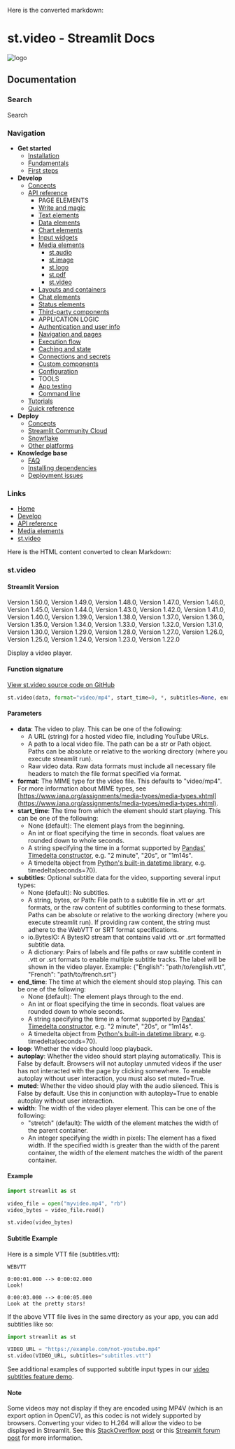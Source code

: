 Here is the converted markdown:

# st.video - Streamlit Docs
![logo](/logo.svg)

## Documentation
### Search
Search

### Navigation
* **Get started**
	+ [Installation](/get-started/installation)
	+ [Fundamentals](/get-started/fundamentals)
	+ [First steps](/get-started/tutorials)
* **Develop**
	+ [Concepts](/develop/concepts)
	+ [API reference](/develop/api-reference)
		- PAGE ELEMENTS
		- [Write and magic](/develop/api-reference/write-magic)
		- [Text elements](/develop/api-reference/text)
		- [Data elements](/develop/api-reference/data)
		- [Chart elements](/develop/api-reference/charts)
		- [Input widgets](/develop/api-reference/widgets)
		- [Media elements](/develop/api-reference/media)
			- [st.audio](/develop/api-reference/media/st.audio)
			- [st.image](/develop/api-reference/media/st.image)
			- [st.logo](/develop/api-reference/media/st.logo)
			- [st.pdf](/develop/api-reference/media/st.pdf)
			- [st.video](/develop/api-reference/media/st.video)
		- [Layouts and containers](/develop/api-reference/layout)
		- [Chat elements](/develop/api-reference/chat)
		- [Status elements](/develop/api-reference/status)
		- [Third-party components](https://streamlit.io/components)
		- APPLICATION LOGIC
		- [Authentication and user info](/develop/api-reference/user)
		- [Navigation and pages](/develop/api-reference/navigation)
		- [Execution flow](/develop/api-reference/execution-flow)
		- [Caching and state](/develop/api-reference/caching-and-state)
		- [Connections and secrets](/develop/api-reference/connections)
		- [Custom components](/develop/api-reference/custom-components)
		- [Configuration](/develop/api-reference/configuration)
		- TOOLS
		- [App testing](/develop/api-reference/app-testing)
		- [Command line](/develop/api-reference/cli)
	+ [Tutorials](/develop/tutorials)
	+ [Quick reference](/develop/quick-reference)
* **Deploy**
	+ [Concepts](/deploy/concepts)
	+ [Streamlit Community Cloud](/deploy/streamlit-community-cloud)
	+ [Snowflake](/deploy/snowflake)
	+ [Other platforms](/deploy/tutorials)
* **Knowledge base**
	+ [FAQ](/knowledge-base/using-streamlit)
	+ [Installing dependencies](/knowledge-base/dependencies)
	+ [Deployment issues](/knowledge-base/deploy)

### Links
* [Home](/)
* [Develop](/develop)
* [API reference](/develop/api-reference)
* [Media elements](/develop/api-reference/media)
* [st.video](/develop/api-reference/media/st.video)

Here is the HTML content converted to clean Markdown:
### st.video
#### Streamlit Version
 Version 1.50.0, Version 1.49.0, Version 1.48.0, Version 1.47.0, Version 1.46.0, Version 1.45.0, Version 1.44.0, Version 1.43.0, Version 1.42.0, Version 1.41.0, Version 1.40.0, Version 1.39.0, Version 1.38.0, Version 1.37.0, Version 1.36.0, Version 1.35.0, Version 1.34.0, Version 1.33.0, Version 1.32.0, Version 1.31.0, Version 1.30.0, Version 1.29.0, Version 1.28.0, Version 1.27.0, Version 1.26.0, Version 1.25.0, Version 1.24.0, Version 1.23.0, Version 1.22.0

Display a video player.

#### Function signature
[View st.video source code on GitHub](https://github.com/streamlit/streamlit/blob/1.50.0/lib/streamlit/elements/media.py#L226)

```python
st.video(data, format="video/mp4", start_time=0, *, subtitles=None, end_time=None, loop=False, autoplay=False, muted=False, width="stretch")
```

#### Parameters

* **data**: The video to play. This can be one of the following:
	+ A URL (string) for a hosted video file, including YouTube URLs.
	+ A path to a local video file. The path can be a str or Path object. Paths can be absolute or relative to the working directory (where you execute streamlit run).
	+ Raw video data. Raw data formats must include all necessary file headers to match the file format specified via format.
* **format**: The MIME type for the video file. This defaults to "video/mp4". For more information about MIME types, see [https://www.iana.org/assignments/media-types/media-types.xhtml](https://www.iana.org/assignments/media-types/media-types.xhtml).
* **start_time**: The time from which the element should start playing. This can be one of the following:
	+ None (default): The element plays from the beginning.
	+ An int or float specifying the time in seconds. float values are rounded down to whole seconds.
	+ A string specifying the time in a format supported by [Pandas' Timedelta constructor](https://pandas.pydata.org/docs/reference/api/pandas.Timedelta.html), e.g. "2 minute", "20s", or "1m14s".
	+ A timedelta object from [Python's built-in datetime library](https://docs.python.org/3/library/datetime.html#timedelta-objects), e.g. timedelta(seconds=70).
* **subtitles**: Optional subtitle data for the video, supporting several input types:
	+ None (default): No subtitles.
	+ A string, bytes, or Path: File path to a subtitle file in .vtt or .srt formats, or the raw content of subtitles conforming to these formats. Paths can be absolute or relative to the working directory (where you execute streamlit run). If providing raw content, the string must adhere to the WebVTT or SRT format specifications.
	+ io.BytesIO: A BytesIO stream that contains valid .vtt or .srt formatted subtitle data.
	+ A dictionary: Pairs of labels and file paths or raw subtitle content in .vtt or .srt formats to enable multiple subtitle tracks. The label will be shown in the video player. Example: {"English": "path/to/english.vtt", "French": "path/to/french.srt"}
* **end_time**: The time at which the element should stop playing. This can be one of the following:
	+ None (default): The element plays through to the end.
	+ An int or float specifying the time in seconds. float values are rounded down to whole seconds.
	+ A string specifying the time in a format supported by [Pandas' Timedelta constructor](https://pandas.pydata.org/docs/reference/api/pandas.Timedelta.html), e.g. "2 minute", "20s", or "1m14s".
	+ A timedelta object from [Python's built-in datetime library](https://docs.python.org/3/library/datetime.html#timedelta-objects), e.g. timedelta(seconds=70).
* **loop**: Whether the video should loop playback.
* **autoplay**: Whether the video should start playing automatically. This is False by default. Browsers will not autoplay unmuted videos if the user has not interacted with the page by clicking somewhere. To enable autoplay without user interaction, you must also set muted=True.
* **muted**: Whether the video should play with the audio silenced. This is False by default. Use this in conjunction with autoplay=True to enable autoplay without user interaction.
* **width**: The width of the video player element. This can be one of the following:
	+ "stretch" (default): The width of the element matches the width of the parent container.
	+ An integer specifying the width in pixels: The element has a fixed width. If the specified width is greater than the width of the parent container, the width of the element matches the width of the parent container.

#### Example
```python
import streamlit as st

video_file = open("myvideo.mp4", "rb")
video_bytes = video_file.read()

st.video(video_bytes)
```

#### Subtitle Example
Here is a simple VTT file (subtitles.vtt):
```
WEBVTT

0:00:01.000 --> 0:00:02.000
Look!

0:00:03.000 --> 0:00:05.000
Look at the pretty stars!
```
If the above VTT file lives in the same directory as your app, you can add subtitles like so:
```python
import streamlit as st

VIDEO_URL = "https://example.com/not-youtube.mp4"
st.video(VIDEO_URL, subtitles="subtitles.vtt")
```
See additional examples of supported subtitle input types in our [video subtitles feature demo](https://doc-video-subtitle-inputs.streamlit.app/).

#### Note
Some videos may not display if they are encoded using MP4V (which is an export option in OpenCV), as this codec is not widely supported by browsers. Converting your video to H.264 will allow the video to be displayed in Streamlit. See this [StackOverflow post](https://stackoverflow.com/a/49535220/2394542) or this [Streamlit forum post](https://discuss.streamlit.io/t/st-video-doesnt-show-opencv-generated-mp4/3193/2) for more information.
